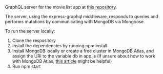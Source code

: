 GraphQL server for the movie list app at [this repository](https://github.com/Aravindh-SNR/graphql-movie-list-app).

The server, using the express-graphql middleware, responds to queries and performs mutations by communicating with MongoDB via Mongoose.

To run the server locally:
1. Clone the respository
2. Install the dependencies by running npm install
3. Install MongoDB locally or create a free cluster in MongoDB Atlas, and assign the URI to the variable db in app.js (If unsure about how to work with MongoDB Atlas, [this article](https://medium.com/@bretcameron/mongodb-a-beginners-guide-8fca0c7787a4) might be helpful)
4. Run npm start